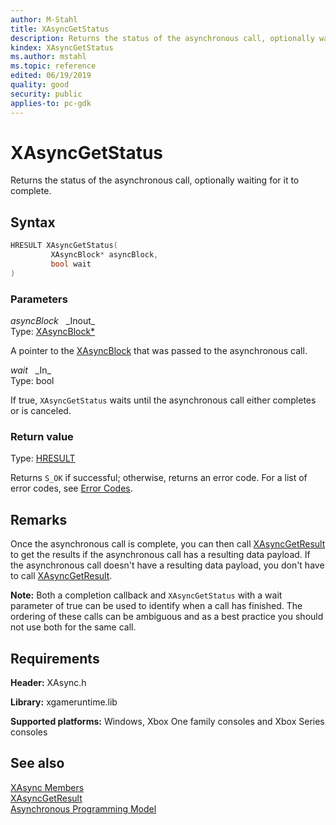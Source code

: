 ```yaml
---
author: M-Stahl
title: XAsyncGetStatus
description: Returns the status of the asynchronous call, optionally waiting for it to complete.
kindex: XAsyncGetStatus
ms.author: mstahl
ms.topic: reference
edited: 06/19/2019
quality: good
security: public
applies-to: pc-gdk
---
```


# XAsyncGetStatus
  
Returns the status of the asynchronous call, optionally waiting for it to complete.  
  
## Syntax
  
```cpp
HRESULT XAsyncGetStatus(  
         XAsyncBlock* asyncBlock,  
         bool wait  
)  
```  
  
### Parameters
  
*asyncBlock* &nbsp;&nbsp;\_Inout\_  
Type: [XAsyncBlock*](../structs/xasyncblock.md)  
  
A pointer to the [XAsyncBlock](../structs/xasyncblock.md) that was passed to the asynchronous call.  
  
*wait* &nbsp;&nbsp;\_In\_  
Type: bool  
  
If true, `XAsyncGetStatus` waits until the asynchronous call either completes or is canceled.  
  
### Return value
  
Type: [HRESULT](/openspecs/windows_protocols/ms-erref/0642cb2f-2075-4469-918c-4441e69c548a)  
  
Returns `S_OK` if successful; otherwise, returns an error code. For a list of error codes, see [Error Codes](../../../errorcodes.md).  
  
## Remarks
  
Once the asynchronous call is complete, you can then call [XAsyncGetResult](../../xasyncprovider/functions/xasyncgetresult.md) to get the results if the asynchronous call has a resulting data payload. If the asynchronous call doesn't have a resulting data payload, you don't have to call [XAsyncGetResult](../../xasyncprovider/functions/xasyncgetresult.md).  
  
**Note:** Both a completion callback and `XAsyncGetStatus` with a wait parameter of true can be used to identify when a call has finished. The ordering of these calls can be ambiguous and as a best practice you should not use both for the same call.
  
## Requirements
  
**Header:** XAsync.h  
  
**Library:** xgameruntime.lib  
  
**Supported platforms:** Windows, Xbox One family consoles and Xbox Series consoles  
  
## See also
  
[XAsync Members](../xasync_members.md)  
[XAsyncGetResult](../../xasyncprovider/functions/xasyncgetresult.md)  
[Asynchronous Programming Model](../../../../system/overviews/async-programming-model.md)  
  